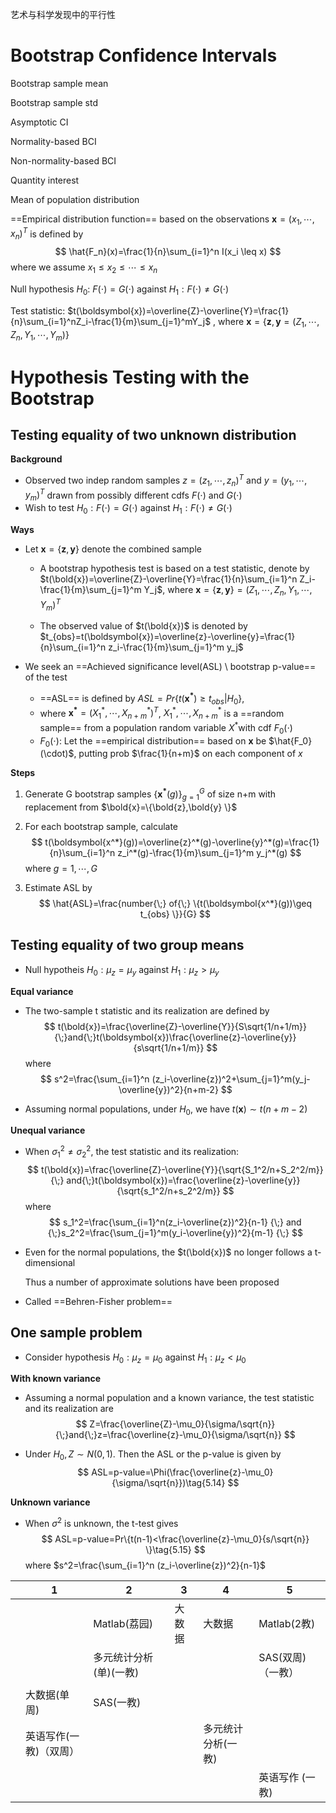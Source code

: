 艺术与科学发现中的平行性







# Bootstrap Confidence Intervals

Bootstrap sample mean

Bootstrap sample std

Asymptotic CI

Normality-based BCI

Non-normality-based BCI

Quantity interest

Mean of population distribution



==Empirical distribution function== based on the observations $\boldsymbol{x}=(x_1,\cdots,x_n)^T$ is defined by 
$$
\hat{F_n}(x)=\frac{1}{n}\sum_{i=1}^n I(x_i \leq x)
$$
where we assume $x_1\leq x_2 \leq \cdots \leq x_n$





Null hypothesis $H_0$: $F(\cdot)=G(\cdot)$ against $H_1: F(\cdot)\neq G(\cdot)$

Test statistic: $t(\boldsymbol{x})=\overline{Z}-\overline{Y}=\frac{1}{n}\sum_{i=1}^nZ_i-\frac{1}{m}\sum_{j=1}^mY_j$ , where $\boldsymbol{x}=\{\boldsymbol{z},\boldsymbol{y} = (Z_1,\cdots,Z_n,Y_1,\cdots,Y_m) \}$





# Hypothesis Testing with the Bootstrap

## Testing equality of two unknown distribution

**Background**

* Observed two indep random samples $z=(z_1,\cdots,z_n)^T$ and $y=(y_1,\cdots,y_m)^T$ drawn from possibly different cdfs $F(\cdot)$ and $G(\cdot)$
* Wish to test $H_0: F(\cdot)=G(\cdot)$ against $H_1: F(\cdot)\neq G(\cdot)$ 

**Ways**

* Let $\boldsymbol{x}=\{\boldsymbol{z},\boldsymbol{y} \}$ denote the combined sample

  * A bootstrap hypothesis test is based on a test statistic, denote by $t(\bold{x})=\overline{Z}-\overline{Y}=\frac{1}{n}\sum_{i=1}^n Z_i-\frac{1}{m}\sum_{j=1}^m Y_j$, where $\boldsymbol{x}=\{\boldsymbol{z},\boldsymbol{y} \}=(Z_1,\cdots,Z_n,Y_1,\cdots,Y_m)^T$

  * The observed value of $t(\bold{x})$ is denoted by $t_{obs}=t(\boldsymbol{x})=\overline{z}-\overline{y}=\frac{1}{n}\sum_{i=1}^n z_i-\frac{1}{m}\sum_{j=1}^m y_j$

* We seek an ==Achieved significance level(ASL) \ bootstrap p-value== of the test
  * ==ASL== is defined by $ASL=Pr\{t(\boldsymbol{x^*})\geq t_{obs}|H_0 \}$, 
  * where $\boldsymbol{x^*}=(X_1^*,\cdots,X_{n+m}^*)^T$, $X_1^*,\cdots,X_{n+m}^*$ is a ==random sample== from a population random variable $X^*$with cdf $F_0(\cdot)$
  * $F_0(\cdot)$: Let the ==empirical distribution== based on $\boldsymbol{x}$ be $\hat{F_0}(\cdot)$, putting prob $\frac{1}{n+m}$ on each component of $x$

**Steps**

1. Generate G bootstrap samples $\{\boldsymbol{x^*}(g) \}_{g=1}^G$ of size n+m with replacement from $\bold{x}=\{\bold{z},\bold{y} \}$

2. For each bootstrap sample, calculate
   $$
   t(\boldsymbol{x^*}(g))=\overline{z}^*(g)-\overline{y}^*(g)=\frac{1}{n}\sum_{i=1}^n z_i^*(g)-\frac{1}{m}\sum_{j=1}^m y_j^*(g)
   $$
   where $g=1,\cdots,G$

3. Estimate ASL by
   $$
   \hat{ASL}=\frac{number{\;} of{\;} \{t(\boldsymbol{x^*}(g))\geq t_{obs} \}}{G}
   $$
   









## Testing equality of two group means

* Null hypotheis $H_0: \mu_z=\mu_y$ against $H_1: \mu_z>\mu_y$

**Equal variance**

* The two-sample t statistic and its realization are defined by 
  $$
  t(\bold{x})=\frac{\overline{Z}-\overline{Y}}{S\sqrt{1/n+1/m}} {\;}and{\;}t(\boldsymbol{x})\frac{\overline{z}-\overline{y}}{s\sqrt{1/n+1/m}}
  $$
  where 
  $$
  s^2=\frac{\sum_{i=1}^n (z_i-\overline{z})^2+\sum_{j=1}^m(y_j-\overline{y})^2}{n+m-2}
  $$

* Assuming normal populations, under $H_0$, we have $t(\boldsymbol{x})\sim t(n+m-2)$

**Unequal variance**

* When $\sigma_1^2\neq \sigma^2_2$, the test statistic and its realization:
  $$
  t(\bold{x})=\frac{\overline{Z}-\overline{Y}}{\sqrt{S_1^2/n+S_2^2/m}}{\;} and{\;}t(\boldsymbol{x})=\frac{\overline{z}-\overline{y}}{\sqrt{s_1^2/n+s_2^2/m}}
  $$
  where 
  $$
  s_1^2=\frac{\sum_{i=1}^n(z_i-\overline{z})^2}{n-1} {\;} and {\;}s_2^2=\frac{\sum_{j=1}^m(y_i-\overline{y})^2}{m-1} {\;}
  $$
  

* Even for the normal populations, the $t(\bold{x})$ no longer follows a t-dimensional

  Thus a number of approximate solutions have been proposed

* Called ==Behren-Fisher problem==





## One sample problem

* Consider hypothesis $H_0: \mu_z=\mu_0$ against $H_1: \mu_z<\mu_0$



**With known variance**

* Assuming a normal population and a known variance, the test statistic and its realization are
  $$
  Z=\frac{\overline{Z}-\mu_0}{\sigma/\sqrt{n}}{\;}and{\;}z=\frac{\overline{z}-\mu_0}{\sigma/\sqrt{n}}
  $$

* Under $H_0,Z\sim N(0,1).$ Then the ASL or the p-value is given by 
  $$
  ASL=p-value=\Phi(\frac{\overline{z}-\mu_0}{\sigma/\sqrt{n}})\tag{5.14}
  $$
  

**Unknown variance**

* When $\sigma^2$ is unknown, the t-test gives
  $$
  ASL=p-value=Pr\{t(n-1)<\frac{\overline{z}-\mu_0}{s/\sqrt{n}} \}\tag{5.15}
  $$
  where $s^2=\frac{\sum_{i=1}^n (z_i-\overline{z})^2}{n-1}$















|      | 1                      | 2                      | 3      | 4                  | 5                 |
| ---- | ---------------------- | ---------------------- | ------ | ------------------ | ----------------- |
|      |                        | Matlab(荔园)           | 大数据 | 大数据             | Matlab(2教)       |
|      |                        | 多元统计分析(单)(一教) |        |                    | SAS(双周)（一教） |
|      |                        |                        |        |                    |                   |
|      | 大数据(单周)           | SAS(一教)              |        |                    |                   |
|      | 英语写作(一教)（双周） |                        |        | 多元统计分析(一教) |                   |
|      |                        |                        |        |                    | 英语写作 (一教)   |

